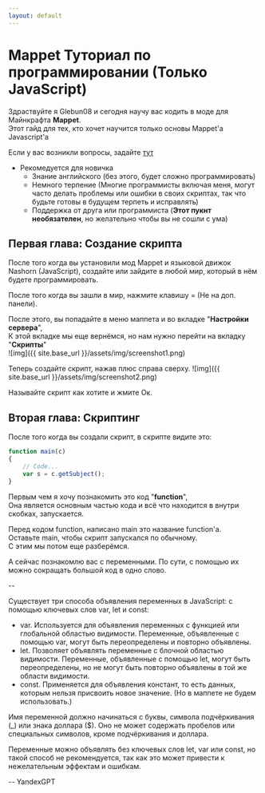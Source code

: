 ```yaml
---
layout: default
---
```


# Mappet Туториал по программировании (Только JavaScript) 

Здраствуйте я Glebun08 и cегодня научу вас кодить в моде для Майнкрафта **Mappet**.  
Этот гайд для тех, кто хочет научится только основы Mappet'а Javascript'а

Если у вас возникли вопросы, задайте [тут](https://t.me/Glebun08)

* Рекомедуется для новичка
    - Знание английского (без этого, будет сложно программировать)
    - Немного терпение (Многие программисты включая меня, могут часто делать проблемы или ошибки в своих скриптах, так что будьте готовы в будущем терпеть и исправлять)
    - Поддержка от друга или программиста (**Этот пукнт необязателен**, но желательно чтобы вы не сошли с ума)

## Первая глава: Создание скрипта

После того когда вы установили мод Mappet и языковой движок Nashorn (JavaScript), создайте или зайдите в любой мир, который в нём будете программировать.

После того когда вы зашли в мир, нажмите клавишу = (Не на доп. панели).

После  этого, вы попадайте в меню маппета и во вкладке "**Настройки сервера**",  
К этой вкладке мы еще вернёмся, но нам нужно перейти на вкладку "**Скрипты**"  
![img]({{ site.base_url }}/assets/img/screenshot1.png)

Теперь создайте скрипт, нажав плюс справа сверху.
![img]({{ site.base_url }}/assets/img/screenshot2.png)

Называйте скрипт как хотите и жмите Ок.  

## Вторая глава: Скриптинг

После того когда вы создали скрипт, в скрипте видите это:
```javascript
function main(c)
{
    // Code...
    var s = c.getSubject();
}
```

Первым чем я хочу познакомить это код "**function**",  
Она является основным частью кода и всё что находится в внутри скобках, запускается.

Перед кодом function, написано main это название function'а.  
Оставьте main, чтобы скрипт запускался по обычному.  
С этим мы потом еще разберёмся.

А сейчас познакомлю вас с переменными.
По сути, с помощью их можно сокращать большой код в одно слово.

--

Существует три способа объявления переменных в JavaScript: с помощью ключевых слов var, let и const:

- var. Используется для объявления переменных с функцией или глобальной областью видимости. Переменные, объявленные с помощью var, могут быть переопределены и повторно объявлены.
- let. Позволяет объявлять переменные с блочной областью видимости. Переменные, объявленные с помощью let, могут быть переопределены, но не могут быть повторно объявлены в той же области видимости.
- const. Применяется для объявления констант, то есть данных, которым нельзя присвоить новое значение. (Но в маппете не будем использовать.)

Имя переменной должно начинаться с буквы, символа подчёркивания (_) или знака доллара ($). Оно не может содержать пробелов или специальных символов, кроме подчёркивания и доллара.

Переменные можно объявлять без ключевых слов let, var или const, но такой способ не рекомендуется, так как это может привести к нежелательным эффектам и ошибкам.

-- YandexGPT

